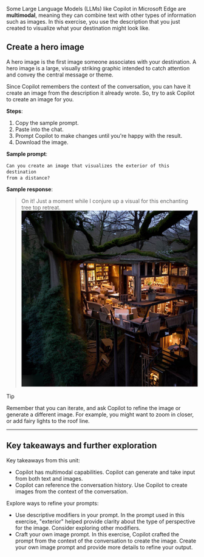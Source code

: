 Some Large Language Models (LLMs) like Copilot in Microsoft Edge are **multimodal**, meaning they can combine text with other types of information such as images. In this exercise, you use the description that you just created to visualize what your destination might look like.

## Create a hero image

A hero image is the first image someone associates with your destination. A hero image is a large, visually striking graphic intended to catch attention and convey the central message or theme.

Since Copilot remembers the context of the conversation, you can have it create an image from the description it already wrote. So, try to ask Copilot to create an image for you.

**Steps**:
1. Copy the sample prompt.
2. Paste into the chat.
3. Prompt Copilot to make changes until you're happy with the result.
4. Download the image.

**Sample prompt**:
``` 
Can you create an image that visualizes the exterior of this destination 
from a distance? 

```
**Sample response**:

> On it! Just a moment while I conjure up a visual for this enchanting tree top retreat.
> ![Screenshot the sample Hero image.](../media/hero-image.png)

> [!TIP]
> Remember that you can iterate, and ask Copilot to refine the image or generate a different image. For example, you might want to zoom in closer, or add fairy lights to the roof line.

----
## Key takeaways and further exploration

Key takeaways from this unit:

- Copilot has multimodal capabilities. Copilot can generate and take input from both text and images.
- Copilot can reference the conversation history. Use Copilot to create images from the context of the conversation.

Explore ways to refine your prompts:

- Use descriptive modifiers in your prompt. In the prompt used in this exercise, "exterior" helped provide clarity about the type of perspective for the image. Consider exploring other modifiers.
- Craft your own image prompt. In this exercise, Copilot crafted the prompt from the context of the conversation to create the image. Create your own image prompt and provide more details to refine your output.